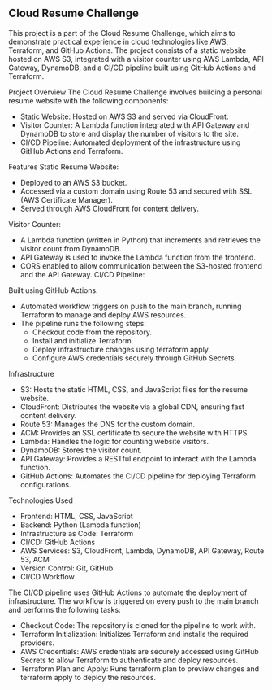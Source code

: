 ## Cloud Resume Challenge

This project is a part of the Cloud Resume Challenge, which aims to demonstrate practical experience in cloud technologies like AWS, Terraform, and GitHub Actions. The project consists of a static website hosted on AWS S3, integrated with a visitor counter using AWS Lambda, API Gateway, DynamoDB, and a CI/CD pipeline built using GitHub Actions and Terraform.

Project Overview
The Cloud Resume Challenge involves building a personal resume website with the following components:

- Static Website: Hosted on AWS S3 and served via CloudFront.
- Visitor Counter: A Lambda function integrated with API Gateway and DynamoDB to store and display the number of visitors to the site.
- CI/CD Pipeline: Automated deployment of the infrastructure using GitHub Actions and Terraform.

Features
Static Resume Website:

- Deployed to an AWS S3 bucket.
- Accessed via a custom domain using Route 53 and secured with SSL (AWS Certificate Manager).
- Served through AWS CloudFront for content delivery.

Visitor Counter:

- A Lambda function (written in Python) that increments and retrieves the visitor count from DynamoDB.
- API Gateway is used to invoke the Lambda function from the frontend.
- CORS enabled to allow communication between the S3-hosted frontend and the API Gateway.
  CI/CD Pipeline:

Built using GitHub Actions.

- Automated workflow triggers on push to the main branch, running Terraform to manage and deploy AWS resources.
- The pipeline runs the following steps:
  - Checkout code from the repository.
  - Install and initialize Terraform.
  - Deploy infrastructure changes using terraform apply.
  - Configure AWS credentials securely through GitHub Secrets.

Infrastructure

- S3: Hosts the static HTML, CSS, and JavaScript files for the resume website.
- CloudFront: Distributes the website via a global CDN, ensuring fast content delivery.
- Route 53: Manages the DNS for the custom domain.
- ACM: Provides an SSL certificate to secure the website with HTTPS.
- Lambda: Handles the logic for counting website visitors.
- DynamoDB: Stores the visitor count.
- API Gateway: Provides a RESTful endpoint to interact with the Lambda function.
- GitHub Actions: Automates the CI/CD pipeline for deploying Terraform configurations.

Technologies Used

- Frontend: HTML, CSS, JavaScript
- Backend: Python (Lambda function)
- Infrastructure as Code: Terraform
- CI/CD: GitHub Actions
- AWS Services: S3, CloudFront, Lambda, DynamoDB, API Gateway, Route 53, ACM
- Version Control: Git, GitHub
- CI/CD Workflow

The CI/CD pipeline uses GitHub Actions to automate the deployment of infrastructure. The workflow is triggered on every push to the main branch and performs the following tasks:

- Checkout Code: The repository is cloned for the pipeline to work with.
- Terraform Initialization: Initializes Terraform and installs the required providers.
- AWS Credentials: AWS credentials are securely accessed using GitHub Secrets to allow Terraform to authenticate and deploy resources.
- Terraform Plan and Apply: Runs terraform plan to preview changes and terraform apply to deploy the resources.
